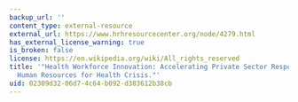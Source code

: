 ```yaml
---
backup_url: ''
content_type: external-resource
external_url: https://www.hrhresourcecenter.org/node/4279.html
has_external_license_warning: true
is_broken: false
license: https://en.wikipedia.org/wiki/All_rights_reserved
title: '"Health Workforce Innovation: Accelerating Private Sector Responses to the
  Human Resources for Health Crisis."'
uid: 02309d32-06d7-4c64-b092-d383612b38cb
---
```

